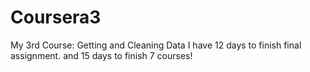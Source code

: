 # Coursera3
My 3rd Course: Getting and Cleaning Data
I have 12 days to finish final assignment. and 15 days to finish 7 courses!
